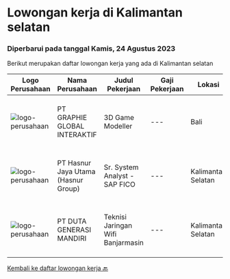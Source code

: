 
  # Lowongan kerja di Kalimantan selatan

  ### Diperbarui pada tanggal Kamis, 24 Agustus 2023

  Berikut merupakan daftar lowongan kerja yang ada di Kalimantan selatan

  |Logo Perusahaan | Nama Perusahaan | Judul Pekerjaan | Gaji Pekerjaan | Lokasi | Deskripsi | Tanggal diunggah | Pranala |
  | -------------- | --------------- | --------------- | --------- | --------- | -------------- | ------- | ----------- |
  |![logo-perusahaan](https://image-service-cdn.seek.com.au/4cf2a680e40684f2c1e45f1d04725525a26ebc67/ee4dce1061f3f616224767ad58cb2fc751b8d2dc)|PT GRAPHIE GLOBAL INTERAKTIF|3D Game Modeller|---|Bali|Job Responsibilities: Creating 3D Model character for game Smoothing a 3D file Editing 3D File UV Unwrap texturing Humanoid Rigging Required Software...|Senin, 07 Agustus 2023|https://www.jobstreet.co.id/id/job/3d-game-modeller-4429943?token=0~8dba77ec-2726-4958-8a4e-6306081e9f80&sectionRank=1&jobId=jobstreet-id-job-4429943|
|![logo-perusahaan](https://image-service-cdn.seek.com.au/ce6f66b5ddea48c0961eddc201a535616844de99/ee4dce1061f3f616224767ad58cb2fc751b8d2dc)|PT Hasnur Jaya Utama (Hasnur Group)|Sr. System Analyst - SAP FICO|---|Kalimantan Selatan|Job requirement: Candidate must possess at least a Bachelor's Degree, Finance/Accountancy/Banking or equivalent At least 3 year(s) of working...|Jumat, 04 Agustus 2023|https://www.jobstreet.co.id/id/job/sr.-system-analyst-sap-fico-4427667?token=0~8dba77ec-2726-4958-8a4e-6306081e9f80&sectionRank=2&jobId=jobstreet-id-job-4427667|
|![logo-perusahaan](https://image-service-cdn.seek.com.au/f6d4c20e039a9103d16d613786829da485a07a5f/ee4dce1061f3f616224767ad58cb2fc751b8d2dc)|PT DUTA GENERASI MANDIRI|Teknisi Jaringan Wifi Banjarmasin|---|Kalimantan Selatan|1. Pendidikan min. SMK Jurusan TKJ, RPL, Kelistrikan, Elektro, Teknik Informatika, Teknik Telekomunikasi, Sistem Informasi. 2. IPK min. 3,00 untuk...|Selasa, 22 Agustus 2023|https://www.jobstreet.co.id/id/job/teknisi-jaringan-wifi-banjarmasin-1036748199?token=0~8dba77ec-2726-4958-8a4e-6306081e9f80&sectionRank=3&jobId=jobstreet-id-job-1036748199|


  [Kembali ke daftar lowongan kerja 🔙](../README.md#daftar-lowongan-kerja)
  